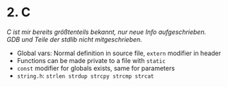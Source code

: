 # 2. C
*C ist mir bereits größtenteils bekannt, nur neue Info aufgeschrieben.*  
*GDB und Teile der stdlib nicht mitgeschrieben.*

- Global vars: Normal definition in source file,
  `extern` modifier in header
- Functions can be made private to a file with `static`
- `const` modifier for globals exists, same for parameters
- `string.h`: `strlen strdup strcpy strcmp strcat`
